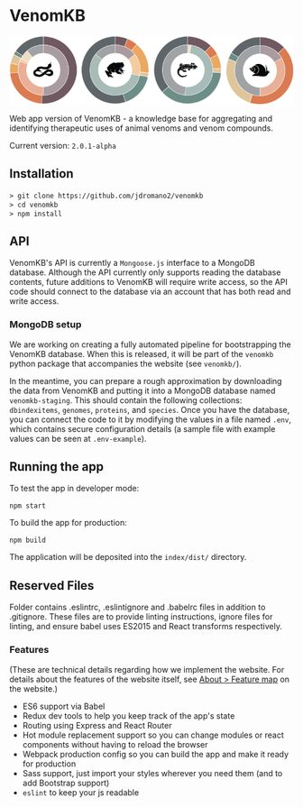 # VenomKB

![VenomKB splash](/index/img/figure_rev2_web.png)

Web app version of VenomKB - a knowledge base for aggregating and identifying therapeutic uses of animal venoms and venom compounds.

Current version: `2.0.1-alpha`

## Installation

```
> git clone https://github.com/jdromano2/venomkb
> cd venomkb
> npm install
```

## API

VenomKB's API is currently a `Mongoose.js` interface to a MongoDB database. Although the API currently only supports reading the database contents, future additions to VenomKB will require write access, so the API code should connect to the database via an account that has both read and write access.

### MongoDB setup

We are working on creating a fully automated pipeline for bootstrapping the VenomKB database. When this is released, it will be part of the `venomkb` python package that accompanies the website (see `venomkb/`).

In the meantime, you can prepare a rough approximation by downloading the data from VenomKB and putting it into a MongoDB database named `venomkb-staging`. This should contain the following collections: `dbindexitems`, `genomes`, `proteins`, and `species`. Once you have the database, you can connect the code to it by modifying the values in a file named `.env`, which contains secure configuration details (a sample file with example values can be seen at `.env-example`).

## Running the app

To test the app in developer mode:
```
npm start
```

To build the app for production:
```
npm build
```

The application will be deposited into the `index/dist/` directory.

## Reserved Files

Folder contains .eslintrc, .eslintignore and .babelrc files in addition to .gitignore. These files are to provide linting instructions, ignore files for linting, and ensure babel uses ES2015 and React transforms respectively.

### Features

(These are technical details regarding how we implement the website. For details about the features of the website itself, see [About > Feature map](http://venomkb.org/about/features) on the website.)

* ES6 support via Babel
* Redux dev tools to help you keep track of the app's state
* Routing using Express and React Router
* Hot module replacement support so you can change modules or react components without having to reload the browser
* Webpack production config so you can build the app and make it ready for production
* Sass support, just import your styles wherever you need them (and to add Bootstrap support)
* `eslint` to keep your js readable